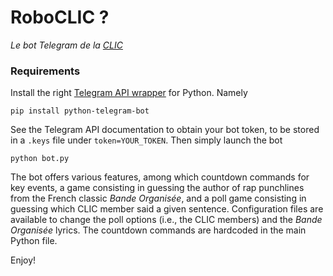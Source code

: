 # RoboCLIC ?
_Le bot Telegram de la [CLIC](https://clic.epfl.ch)_

### Requirements

Install the right [Telegram API wrapper](https://github.com/python-telegram-bot/python-telegram-bot) for Python. Namely

```
pip install python-telegram-bot
```

See the Telegram API documentation to obtain your bot token, to be stored in a ```.keys``` file under ```token=YOUR_TOKEN```. Then simply launch the bot
```
python bot.py
```
The bot offers various features, among which countdown commands for key events, a game consisting in guessing the author of rap punchlines from the French classic _Bande Organisée_, and a poll game consisting in guessing which CLIC member said a given sentence. Configuration files are available to change the poll options (i.e., the CLIC members) and the _Bande Organisée_ lyrics. The countdown commands are hardcoded in the main Python file.

Enjoy!
